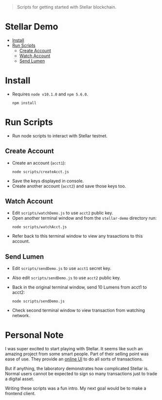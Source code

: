 > Scripts for getting started with Stellar blockchain.

# Stellar Demo

   * [Install](#install)
   * [Run Scripts](#run-scripts)
      * [Create Account](#create-account)
      * [Watch Account](#watch-account)
      * [Send Lumen](#send-lumen)

# Install
- Requires `node v10.1.0` and `npm 5.6.0`.

    ```
    npm install
    ```

# Run Scripts
- Run node scripts to interact with Stellar testnet.

## Create Account
- Create an account (`acct1`):
    ```
    node scripts/createAcct.js
    ```
- Save the keys displayed in console. 
- Create another account (`acct2`) and save those keys too.


## Watch Account
- Edit `scripts/watchDemo.js` to use `acct2` public key.
- Open another terminal window and from the `stellar-demo` directory run:
    ```
    node scripts/watchAcct.js
    ```
- Refer back to this terminal window to view any trasactions to this account.

## Send Lumen
- Edit `scripts/sendDemo.js` to use `acct1` secret key.
- Also edit `scripts/sendDemo.js` to use `acct2` public key.
- Back in the original terminal window, send 10 Lumens from acct1 to acct2:
    ```
    node scripts/sendDemo.js
    ```

- Check second terminal window to view transaction from watching network.

# Personal Note
I was super excited to start playing with Stellar. It seems like such an amazing project from some smart people. Part of their selling point was ease of use. They provide an [online UI](https://www.stellar.org/laboratory/) to do all sorts of transactions.

But if anything, the laboratory demonstrates how complicated Stellar is. Normal users cannot be expected to sign so many transactions just to trade a digital asset.

Writing these scripts was a fun intro. My next goal would be to make a frontend client.